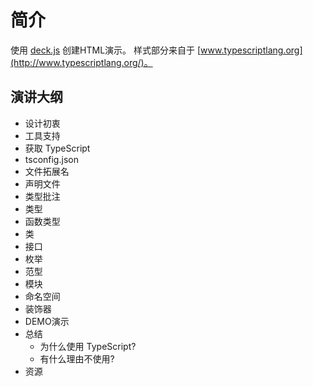 # 简介

使用 [deck.js](http://imakewebthings.com/deck.js/) 创建HTML演示。 样式部分来自于 [www.typescriptlang.org](http://www.typescriptlang.org/)。

## 演讲大纲

* 设计初衷
* 工具支持
* 获取 TypeScript
* tsconfig.json
* 文件拓展名
* 声明文件
* 类型批注
* 类型
* 函数类型
* 类
* 接口
* 枚举
* 范型
* 模块
* 命名空间
* 装饰器
* DEMO演示
* 总结
  * 为什么使用 TypeScript?
  * 有什么理由不使用?
* 资源